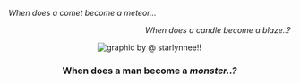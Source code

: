 <p align="left">
  <i> When does a comet become a meteor... </i>
</p>

<p align="right">
  <i> When does a candle become a blaze..? </i>
</p>

<p align="center">
  <img src="https://file.garden/Z1OpYh3OMHUM4tMG/star_comm.png" alt="graphic by @ starlynnee!!">
</p>

<h3 align="center">
  When does a man become a <i> monster..? </i>
</h3>
